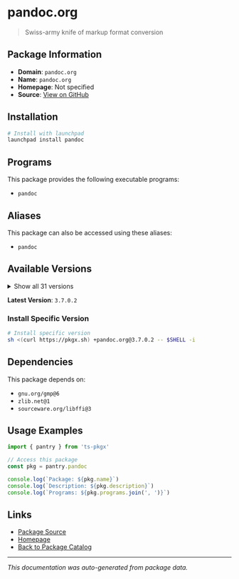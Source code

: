 # pandoc.org

> Swiss-army knife of markup format conversion

## Package Information

- **Domain**: `pandoc.org`
- **Name**: `pandoc.org`
- **Homepage**: Not specified
- **Source**: [View on GitHub](https://github.com/pkgxdev/pantry/tree/main/projects/pandoc.org/package.yml)

## Installation

```bash
# Install with launchpad
launchpad install pandoc
```

## Programs

This package provides the following executable programs:

- `pandoc`

## Aliases

This package can also be accessed using these aliases:

- `pandoc`

## Available Versions

<details>
<summary>Show all 31 versions</summary>

- `3.7.0.2`, `3.7.0.1`, `3.7.0`, `3.6.4`, `3.6.3`
- `3.6.2`, `3.6.1`, `3.6.0`, `3.5.0`, `3.4.0`
- `3.3.0`, `3.2.1`, `3.2.0`, `3.1.13`, `3.1.9`
- `3.1.8`, `3.1.7`, `3.1.6.2`, `3.1.6`, `3.1.5`
- `3.1.4`, `3.1.3`, `3.1.2`, `3.1.12.3`, `3.1.12.2`
- `3.1.12.1`, `3.1.12`, `3.1.11.1`, `3.1.11`, `3.1.10`
- `2.19.2`

</details>

**Latest Version**: `3.7.0.2`

### Install Specific Version

```bash
# Install specific version
sh <(curl https://pkgx.sh) +pandoc.org@3.7.0.2 -- $SHELL -i
```

## Dependencies

This package depends on:

- `gnu.org/gmp@6`
- `zlib.net@1`
- `sourceware.org/libffi@3`

## Usage Examples

```typescript
import { pantry } from 'ts-pkgx'

// Access this package
const pkg = pantry.pandoc

console.log(`Package: ${pkg.name}`)
console.log(`Description: ${pkg.description}`)
console.log(`Programs: ${pkg.programs.join(', ')}`)
```

## Links

- [Package Source](https://github.com/pkgxdev/pantry/tree/main/projects/pandoc.org/package.yml)
- [Homepage](#)
- [Back to Package Catalog](../package-catalog.md)

---

*This documentation was auto-generated from package data.*
